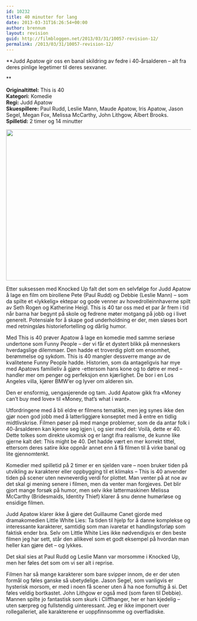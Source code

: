 ```yaml
---
id: 10232
title: 40 minutter for lang
date: 2013-03-31T16:26:54+00:00
author: brennum
layout: revision
guid: http://filmbloggen.net/2013/03/31/10057-revision-12/
permalink: /2013/03/31/10057-revision-12/
---
```

**Judd Apatow gir oss en banal skildring av fedre i 40-årsalderen &#8211; alt fra deres pinlige legetimer til deres sexvaner.  
<!--more-->**

**Originaltittel:** This is 40  
**Kategori:** Komedie  
**Regi:** Judd Apatow  
**Skuespillere:** Paul Rudd, Leslie Mann, Maude Apatow, Iris Apatow, Jason Segel, Megan Fox, Melissa McCarthy, John Lithgow, Albert Brooks.  
**Spilletid:** 2 timer og 14 minutter

<a href="http://filmbloggen.net/?attachment_id=10060" rel="attachment wp-att-10060"><img class="alignnone size-large wp-image-10060" src="http://filmbloggen.net/wp-content/uploads//2013/03/This-is-40-4-620x412.jpg" alt="" width="620" height="412" /></a>

Etter suksessen med Knocked Up falt det som en selvfølge for Judd Apatow å lage en film om birollene Pete (Paul Rudd) og Debbie (Leslie Mann) &#8211; som da spilte et &laquo;lykkelig&raquo; ektepar og gode venner av hovedrolleinnhaverne spilt av Seth Rogen og Katherine Heigl. This is 40 tar oss med et par år frem i tid når barna har begynt på skole og fedrene møter motgang på jobb og i livet generelt. Potensiale for å skape god underholdning er der, men sløses bort med retningsløs historiefortelling og dårlig humor.

Med This is 40 prøver Apatow å lage en komedie med samme seriøse undertone som Funny People &#8211; der vi får et dystert blikk på menneskers hverdagslige dilemmaer. Den hadde et troverdig plott om ensomhet, berømmelse og sykdom. This is 40 mangler dessverre mange av de kvalitetene Funny People hadde. Historien, som da antageligvis har mye med Apatows familieliv å gjøre -ettersom hans kone og to døtre er med &#8211; handler mer om penger og perfeksjon enn kjærlighet. De bor i en Los Angeles villa, kjører BMW&#8217;er og lyver om alderen sin.

Den er ensformig, uengasjerende og tam. Judd Apatow gikk fra &laquo;Money can&#8217;t buy med love&raquo; til &laquo;Money, that&#8217;s what i want&raquo;.

Utfordringene med å bli eldre er filmens tematikk, men jeg synes ikke den gjør noen god jobb med å latterliggjøre konseptet med å entre en tidlig midtlivskrise. Filmen pøser på med mange problemer, som de da antar folk i 40-årsalderen kan kjenne seg igjen i, og sier med det: Voilà, dette er 40. Dette tolkes som direkte ukomisk og er langt ifra realisme, de kunne like gjerne kalt det: This might be 40. Det hadde vært en mer korrekt tittel, ettersom deres satire ikke oppnår annet enn å få filmen til å virke banal og lite gjennomtenkt.

Komedier med spilletid på 2 timer er en sjelden vare &#8211; noen bruker tiden på utvikling av karakterer eller oppbygging til et klimaks &#8211; This is 40 anvender tiden på scener uten nevneverdig verdi for plottet. Man venter på at noe av det skal gi mening senere i filmen, men da venter man forgjeves. Det blir gjort mange forsøk på humor, men selv ikke lattermaskinen Melissa McCarthy (Bridesmaids, Identity Thief) klarer å snu denne humørløse og ensidige filmen.

Judd Apatow klarer ikke å gjøre det Guillaume Canet gjorde med dramakomedien Little White Lies: Ta tiden til hjelp for å danne komplekse og interessante karakterer, samtidig som man ivaretar et handlingsforløp som faktisk ender bra. Selv om Little White Lies ikke nødvendigvis er den beste filmen jeg har sett, står den allikevel som et godt eksempel på hvordan man heller kan gjøre det &#8211; og lykkes.

Det skal sies at Paul Rudd og Leslie Mann var morsomme i Knocked Up, men her føles det som om vi ser alt i reprise.

Filmen har så mange karakterer som bare svipper innom, de er der uten formål og føles ganske så ubetydelige. Jason Segel, som vanligvis er hysterisk morsom, er med i noen få scener uten å ha noe fornuftig å si. Det føles veldig bortkastet. John Lithgow er også med (som faren til Debbie). Mannen spilte jo fantastisk som skurk i Cliffhanger, her er han kjedelig &#8211; uten særpreg og fullstendig uinteressant. Jeg er ikke imponert over rollegalleriet, alle karakterene er uoppfinnsomme og overfladiske.